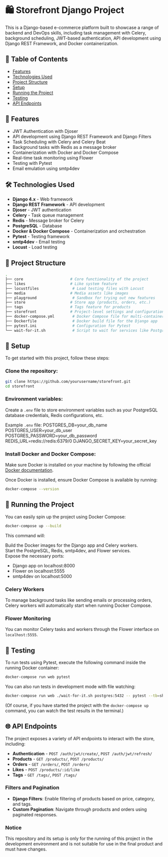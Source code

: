 # 🛍️ Storefront Django Project

This is a Django-based e-commerce platform built to showcase a range of backend and DevOps skills, including task management with Celery, background scheduling, JWT-based authentication, API development using Django REST Framework, and Docker containerization.

## 📑 Table of Contents
- [Features](#-features)
- [Technologies Used](#-technologies-used)
- [Project Structure](#-project-structure)
- [Setup](#-setup)
- [Running the Project](#-running-the-project)
- [Testing](#-testing)
- [API Endpoints](#-api-endpoints)

## 🌟 Features
- JWT Authentication with Djoser
- API development using Django REST Framework and Django Filters
- Task Scheduling with Celery and Celery Beat
- Background tasks with Redis as a message broker
- Containerization with Docker and Docker Compose
- Real-time task monitoring using Flower
- Testing with Pytest
- Email emulation using smtp4dev

## 🛠️ Technologies Used
- **Django 4.x** - Web framework
- **Django REST Framework** - API development
- **Djoser** - JWT authentication
- **Celery** - Task queue management
- **Redis** - Message broker for Celery
- **PostgreSQL** - Database
- **Docker & Docker Compose** - Containerization and orchestration
- **Pytest** - Testing framework
- **smtp4dev** - Email testing
- **Locust** - Load testing

## 📁 Project Structure
```bash
.
├── core                     # Core functionality of the project
├── likes                    # Like system feature
├── locustfiles               # Load testing files with Locust
├── media                    # Media assets like images
├── playground                # Sandbox for trying out new features
├── store                    # Store app (products, orders, etc.)
├── tags                     # Tags feature for products
├── storefront               # Project-level settings and configurations
├── docker-compose.yml        # Docker Compose file for multi-container setup
├── Dockerfile                # Docker build file for the Django app
├── pytest.ini                # Configuration for Pytest
└── wait-for-it.sh            # Script to wait for services like PostgreSQL and Redis
```
## 🚀 Setup

To get started with this project, follow these steps:

### Clone the repository:
```bash
git clone https://github.com/yourusername/storefront.git
cd storefront
```
### Environment variables:
Create a `.env` file to store environment variables such as your PostgreSQL database credentials, Redis configurations, etc.

Example `.env` file:
POSTGRES_DB=your_db_name POSTGRES_USER=your_db_user POSTGRES_PASSWORD=your_db_password REDIS_URL=redis://redis:6379/0 DJANGO_SECRET_KEY=your_secret_key

### Install Docker and Docker Compose:
Make sure Docker is installed on your machine by following the official [Docker documentation](https://docs.docker.com/get-docker/).

Once Docker is installed, ensure Docker Compose is available by running:
```bash
docker-compose --version
```
## 🐋 Running the Project

You can easily spin up the project using Docker Compose:

```bash
docker-compose up --build
```
This command will:

Build the Docker images for the Django app and Celery workers.<br />
Start the PostgreSQL, Redis, smtp4dev, and Flower services.<br />
Expose the necessary ports:
  * Django app on localhost:8000
  * Flower on localhost:5555
  * smtp4dev on localhost:5000
### Celery Workers

To manage background tasks like sending emails or processing orders, Celery workers will automatically start when running Docker Compose.

### Flower Monitoring

You can monitor Celery tasks and workers through the Flower interface on `localhost:5555`.

## 🔬 Testing

To run tests using Pytest, execute the following command inside the running Docker container:

```bash
docker-compose run web pytest
```
You can also run tests in development mode with file watching:
```bash
docker-compose run web ./wait-for-it.sh postgres:5432 -- pytest --tb=short --disable-warnings -p no:warnings
```
(Of course, if you have started the project with the `docker-compose up` command, you can watch the test results in the terminal.)

## 🌐 API Endpoints

The project exposes a variety of API endpoints to interact with the store, including:

- **Authentication** - `POST /auth/jwt/create/`, `POST /auth/jwt/refresh/`
- **Products** - `GET /products/`, `POST /products/`
- **Orders** - `GET /orders/`, `POST /orders/`
- **Likes** - `POST /products/:id/like`
- **Tags** - `GET /tags/`, `POST /tags/`
### Filters and Pagination
- **Django Filters**: Enable filtering of products based on price, category, and tags.
- **Custom Pagination**: Navigate through products and orders using paginated responses.
### Notice
This repository and its setup is only for the running of this project in the development environment and is not suitable for use in the final product and must have changes.
